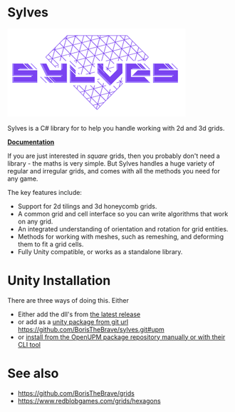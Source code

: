 # Sylves

<img src="https://raw.githubusercontent.com/BorisTheBrave/sylves/main/docs/images/logo_cropped.png" width="400px"/>

Sylves is a C# library for to help you handle working with 2d and 3d grids.

**[Documentation](https://www.boristhebrave.com/docs/sylves/1/)**

If you are just interested in _square_ grids, then you probably don't need a library - the maths is very simple. 
But Sylves handles a huge variety of regular and irregular grids, and comes with all the methods you need for any game.

The key features include:
 * Support for 2d tilings and 3d honeycomb grids.
 * A common grid and cell interface so you can write algorithms that work on any grid.
 * An integrated understanding of orientation and rotation for grid entities.
 * Methods for working with meshes, such as remeshing, and deforming them to fit a grid cells.
 * Fully Unity compatible, or works as a standalone library.

# Unity Installation

There are three ways of doing this. Either
* Either add the dll's from [the latest release](https://github.com/BorisTheBrave/sylves/releases)
* or add as a [unity package from git url](https://docs.unity3d.com/Manual/upm-git.html) https://github.com/BorisTheBrave/sylves.git#upm
* or [install from the OpenUPM package repository manually or with their CLI tool](https://openupm.com/packages/com.boristhebrave.sylves/)
# See also
* https://github.com/BorisTheBrave/grids
* https://www.redblobgames.com/grids/hexagons
